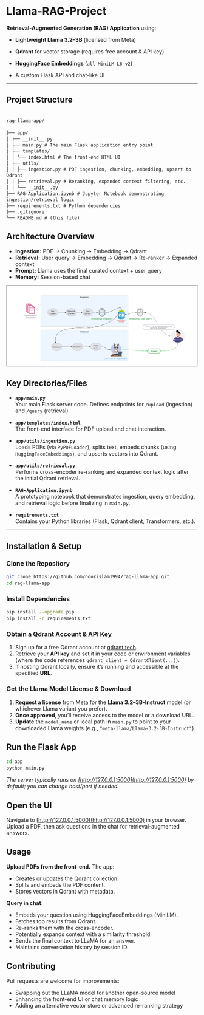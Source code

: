 
# Llama-RAG-Project

  

**Retrieval-Augmented Generation (RAG) Application** using:

  

-  **Lightweight Llama 3.2–3B** (licensed from Meta)

-  **Qdrant** for vector storage (requires free account & API key)

-  **HuggingFace Embeddings** (`all-MiniLM-L6-v2`)

- A custom Flask API and chat-like UI

  

---


## Project Structure

  

```plaintext

rag-llama-app/

├── app/
│ ├── __init__.py
│ ├── main.py # The main Flask application entry point
│ ├── templates/
│ │ └── index.html # The front-end HTML UI
│ ├── utils/
│ │ ├── ingestion.py # PDF ingestion, chunking, embedding, upsert to Qdrant
│ │ ├── retrieval.py # Reranking, expanded context filtering, etc.
│ │ └── __init__.py
├── RAG-Application.ipynb # Jupyter Notebook demonstrating ingestion/retrieval logic
├── requirements.txt # Python dependencies
├── .gitignore
└── README.md # (this file)
```

## Architecture Overview  
- **Ingestion:** PDF → Chunking → Embedding → Qdrant  
- **Retrieval:** User query → Embedding → Qdrant → Re-ranker → Expanded context  
- **Prompt:** Llama uses the final curated context + user query  
- **Memory:** Session-based chat  

![RAG Architecture](Architecture.jpeg)


## Key Directories/Files

- **`app/main.py`**  
  Your main Flask server code. Defines endpoints for `/upload` (ingestion) and `/query` (retrieval).

- **`app/templates/index.html`**  
  The front-end interface for PDF upload and chat interaction.

- **`app/utils/ingestion.py`**  
  Loads PDFs (via `PyPDFLoader`), splits text, embeds chunks (using `HuggingFaceEmbeddings`), and upserts vectors into Qdrant.

- **`app/utils/retrieval.py`**  
  Performs cross-encoder re-ranking and expanded context logic after the initial Qdrant retrieval.

- **`RAG-Application.ipynb`**  
  A prototyping notebook that demonstrates ingestion, query embedding, and retrieval logic before finalizing in `main.py`.

- **`requirements.txt`**  
  Contains your Python libraries (Flask, Qdrant client, Transformers, etc.).

---

## Installation & Setup

### Clone the Repository

```bash
git clone https://github.com/noorislam1994/rag-llama-app.git
cd rag-llama-app
```
### Install Dependencies

```bash
pip install --upgrade pip
pip install -r requirements.txt
```
### Obtain a Qdrant Account & API Key

1. Sign up for a free Qdrant account at [qdrant.tech](https://qdrant.tech/).  
2. Retrieve your **API key** and set it in your code or environment variables (where the code references `qdrant_client = QdrantClient(...)`).
3. If hosting Qdrant locally, ensure it’s running and accessible at the specified **URL**.

### Get the Llama Model License & Download

1. **Request a license** from Meta for the **Llama 3.2–3B-Instruct** model (or whichever Llama variant you prefer).
2. **Once approved**, you’ll receive access to the model or a download URL.
3. **Update** the `model_name` or local path in `main.py` to point to your downloaded Llama weights (e.g., `"meta-llama/Llama-3.2-3B-Instruct"`).

## Run the Flask App

```bash
cd app
python main.py
```
*The server typically runs on [http://127.0.0.1:5000](http://127.0.0.1:5000) by default; you can change host/port if needed.*

## Open the UI
Navigate to [http://127.0.0.1:5000](http://127.0.0.1:5000) in your browser.  
Upload a PDF, then ask questions in the chat for retrieval-augmented answers.  

## Usage
**Upload PDFs from the front-end.** The app:  
- Creates or updates the Qdrant collection.  
- Splits and embeds the PDF content.  
- Stores vectors in Qdrant with metadata.  

**Query in chat:**  
- Embeds your question using HuggingFaceEmbeddings (MiniLM).  
- Fetches top results from Qdrant.  
- Re-ranks them with the cross-encoder.  
- Potentially expands context with a similarity threshold.  
- Sends the final context to LLaMA for an answer.  
- Maintains conversation history by session ID.  

## Contributing
Pull requests are welcome for improvements:  

- Swapping out the LLaMA model for another open-source model  
- Enhancing the front-end UI or chat memory logic  
- Adding an alternative vector store or advanced re-ranking strategy  


